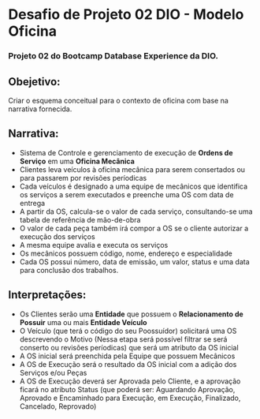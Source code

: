 # Desafio de Projeto 02 DIO - Modelo Oficina

### Projeto 02 do Bootcamp Database Experience da DIO.

## Obejetivo:
Criar o esquema conceitual para o contexto de oficina com base na narrativa fornecida.

## Narrativa:
* Sistema de Controle e gerenciamento de execução de **Ordens de Serviço** em uma **Oficina Mecânica**
* Clientes leva veículos à oficina mecânica para serem consertados ou para passarem por revisões períodicas
* Cada veículos é designado a uma equipe de mecânicos que identifica os serviços a serem executados e preenche uma OS com data de entrega
* A partir da OS, calcula-se o valor de cada serviço, consultando-se uma tabela de referência de mão-de-obra
* O valor de cada peça também irá compor a OS se o cliente autorizar a execução dos serviços
* A mesma equipe avalia e executa os serviços
* Os mecânicos possuem código, nome, endereço e especialidade
* Cada OS possui número, data de emissão, um valor, status e uma data para conclusão dos trabalhos.

## Interpretações:
* Os Clientes serão uma **Entidade** que possuem o **Relacionamento de Possuir** uma ou mais **Entidade Veículo**
* O Veículo (que terá o código do seu Poossuídor) solicitará uma OS descrevendo o Motivo (Nessa etapa será possível filtrar se será conserto ou revisões períodicas) que será um atributo da OS inicial
* A OS inicial será preenchida pela Equipe que possuem Mecânicos
* A OS de Execução será o resultado da OS inicial com a adição dos Serviços e/ou Peças
* A OS de Execução deverá ser Aprovada pelo Cliente, e a aprovação ficará no atributo Status (que poderá ser: Aguardando Aprovação, Aprovado e Encaminhado para Execução, em Execução, Finalizado, Cancelado, Reprovado)

